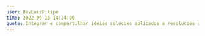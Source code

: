 ```yaml
---
user: DevLuizFilipe
time: 2022-06-16 14:24:00
quote: Integrar e compartilhar ideias solucoes aplicados a resolucoes de problemas diarios.
---
```

